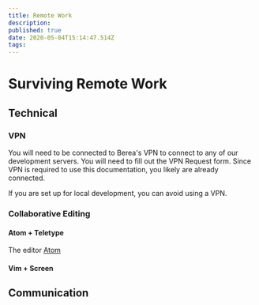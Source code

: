 ```yaml
---
title: Remote Work
description: 
published: true
date: 2020-05-04T15:14:47.514Z
tags: 
---
```


# Surviving Remote Work

## Technical

### VPN
You will need to be connected to Berea's VPN to connect to any of our development servers. You will need to fill out the VPN Request form. Since VPN is required to use this documentation, you likely are already connected.

If you are set up for local development, you can avoid using a VPN.

### Collaborative Editing

#### Atom + Teletype

The editor [Atom](atom.io)

#### Vim + Screen



## Communication

